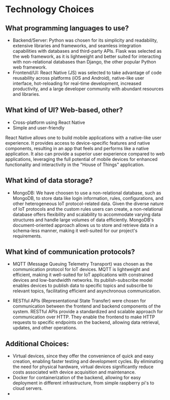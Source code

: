 # Technology Choices

## What programming languages to use?
* Backend/Server: Python was chosen for its simplicity and readability, extensive libraries and frameworks, and seamless integration capabilities with databases and third-party APIs. Flask was selected as the web framework, as it is lightweight and better suited for interacting with non-relational databases than Django, the other popular Python web framework.
* Frontend/UI: React Native (JS) was selected to take advantage of code reusability across platforms (iOS and Android), native-like user interface, hot-reloading for real-time development, increased productivity, and a large developer community with abundant resources and libraries.

## What kind of UI? Web-based, other?
* Cross-platform using React Native
* Simple and user-friendly

React Native allows one to build mobile applications with a native-like user experience. It provides access to device-specific features and native components, resulting in an app that feels and performs like a native application. It also can provide a superior user experience compared to web applications, leveraging the full potential of mobile devices for enhanced functionality and interactivity in the "House of Things" application.

## What kind of data storage?
* MongoDB: We have choosen to use a non-relational database, such as MongoDB, to store data like login information, rules, configurations, and other heterogeneous IoT protocol-related data. Given the diverse nature of IoT protocols and the custom rules users can create, a non-relational database offers flexibility and scalability to accommodate varying data structures and handle large volumes of data efficiently. MongoDB's document-oriented approach allows us to store and retrieve data in a schema-less manner, making it well-suited for our project's requirements.

## What kind of communication protocols?
* MQTT (Message Queuing Telemetry Transport) was chosen as the communication protocol for IoT devices. MQTT is lightweight and efficient, making it well-suited for IoT applications with constrained devices and low-bandwidth networks. Its publish-subscribe model enables devices to publish data to specific topics and subscribe to relevant topics, facilitating efficient and asynchronous communication.

* RESTful APIs (Representational State Transfer) were chosen for communication between the frontend and backend components of the system. RESTful APIs provide a standardized and scalable approach for communication over HTTP. They enable the frontend to make HTTP requests to specific endpoints on the backend, allowing data retrieval, updates, and other operations.

## Additional Choices:
* Virtual devices, since they offer the convenience of quick and easy creation, enabling faster testing and development cycles. By eliminating the need for physical hardware, virtual devices significantly reduce costs associated with device acquisition and maintenance.
* Docker for containerization of the backend, allowing for easy deployment in different infrastructure, from simple raspberry pi's to cloud servers.
* 